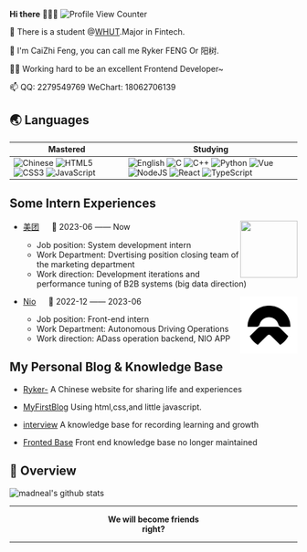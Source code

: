 **Hi there** 🧑🏻‍💻 ![Profile View Counter](https://komarev.com/ghpvc/?username=18062706139fcz)

🏫 There is a student @[WHUT](http://www.whut.edu.cn).Major in Fintech.<br>

🎈 I'm CaiZhi Feng, you can call me Ryker FENG Or 阳树.<br>

👨‍💻 Working hard to be an excellent Frontend Developer~

📫 QQ: 2279549769 WeChart: 18062706139

## 🌏 Languages

| Mastered                                                     | Studying                                                     |
| ------------------------------------------------------------ | ------------------------------------------------------------ |
| ![Chinese](https://img.shields.io/badge/-Chinese-ff0000?style=flat-square) ![HTML5](https://img.shields.io/badge/-HTML5-e34f26?style=flat-square&logo=HTML5&logoColor=fff) ![CSS3](https://img.shields.io/badge/-CSS3-1572b6?style=flat-square&logo=CSS3&labelColor=1572b6) ![JavaScript](https://img.shields.io/badge/JavaScript-F7DF1E?style=flat-square&amp;logo=javascript&amp;logoColor=black) | ![English](https://img.shields.io/badge/-English-239dff?style=flat-square) ![C](https://img.shields.io/badge/-C-a8b9cc?style=flat-square&logo=C&logoColor=fff) ![C++](https://img.shields.io/badge/-C%2b%2b-00599c?style=flat-square&logo=C%2b%2b&logoColor=fff) ![Python](https://img.shields.io/badge/-Python-3776ab?style=flat-square&logo=python&logoColor=fff)  ![Vue](https://img.shields.io/badge/Vue.js-35495E?style=flat-square&amp;logo=vue.js&amp;logoColor=4FC08) ![NodeJS](https://img.shields.io/badge/Node.js-43853D?style=flat-square&amp;logo=node.js&amp;logoColor=white)  ![React](https://img.shields.io/badge/React-20232A?style=flat-square&amp;logo=react&amp;logoColor=61DAFB) ![TypeScript](https://img.shields.io/badge/TypeScript-007ACC?style=flat-square&amp;logo=typescript&amp;logoColor=white) |

## Some Intern Experiences

<tr>
<td>
<div height="20"></div>
<img align="right" width="100" height="100" src="https://img05.51jobcdn.com/fansImg/CompLogo/5/4401/4400526/4400526_300.png?636963702107020060" />

- [美团](https://home.meituan.com/) &emsp; 📌 2023-06 —— Now

  - Job position: System development intern
  - Work Department: Dvertising position closing team of the marketing department
  - Work direction: Development iterations and performance tuning of B2B systems (big data direction)
    </td>
    </tr>
  <div height="20"></div>
    <tr>
    <td>

<img align="right" width="100" height="100" src="./img/NIO_logo" />

- [Nio](https://www.nio.cn/) &emsp; 📌 2022-12 —— 2023-06

  - Job position: Front-end intern
  - Work Department: Autonomous Driving Operations
  - Work direction: ADass operation backend, NIO APP

</td>
</tr>

## My Personal Blog & Knowledge Base

+ [Ryker-](https://www.rykerfeng.cn) A Chinese website for sharing life and experiences

+ [MyFirstBlog](https://18062706139fcz.github.io/index.html) Using html,css,and little javascript.

+ [interview](https://www.yuque.com/books/share/68dc5e98-568a-46a8-8fd6-65dd0e84efec?) A knowledge base for recording learning and growth

+ [Fronted Base](https://18062706139fcz.github.io/learn-javas/handbook/start.html) Front end knowledge base no longer maintained

## 🔭 Overview

![madneal's github stats](https://github-readme-stats.vercel.app/api?username=18062706139fcz&show_icons=true&theme=radical)


------------

<p align="center"><strong>We will become friends<br>right?</strong></p>

------------
